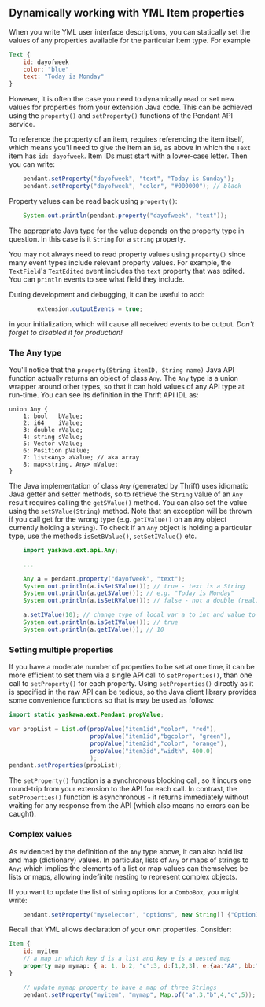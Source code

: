 
## Dynamically working with YML Item properties

When you write YML user interface descriptions, you can statically set the values of any properties available for the particular Item type.  For example

```qml
Text {
    id: dayofweek
    color: "blue"
    text: "Today is Monday"
}
```

However, it is often the case you need to dynamically read or set new values for properties from your extension Java code.  This can be achieved using the `property()` and `setProperty()` functions of the Pendant API service.

To reference the property of an item, requires referencing the item itself, which means you'll need to give the item an `id`, as above in which the `Text` item has `id: dayofweek`.  Item IDs must start with a lower-case letter.  Then you can write:

```java
    pendant.setProperty("dayofweek", "text", "Today is Sunday");
    pendant.setProperty("dayofweek", "color", "#000000"); // black
```

Property values can be read back using `property()`:

```java
    System.out.println(pendant.property("dayofweek", "text"));
```

The appropriate Java type for the value depends on the property type in question.  In this case is it `String` for a `string` property.  

You may not always need to read property values using `property()` since many event types include relevant property values.  For example, the `TextField`'s `TextEdited` event includes the `text` property that was edited.  You can `println` events to see what field they include.

During development and debugging, it can be useful to add:
```java
        extension.outputEvents = true;
```
in your initialization, which will cause all received events to be output.  *Don't forget to disabled it for production!*


### The Any type

You'll notice that the `property(String itemID, String name)` Java API function actually returns an object of class `Any`.  The `Any` type is a union wrapper around other types, so that it can hold values of any API type at run-time.  You can see its definition in the Thrift API IDL as:

```
union Any {
    1: bool   bValue;
    2: i64    iValue;
    3: double rValue;
    4: string sValue;
    5: Vector vValue;
    6: Position pValue;
    7: list<Any> aValue; // aka array
    8: map<string, Any> mValue;
}
```

The Java implementation of class `Any` (generated by Thrift) uses idiomatic Java getter and setter methods, so to retrieve the `String` value of an `Any` result requires calling the `getSValue()` method.  You can also set the value using the `setSValue(String)` method.  Note that an exception will be thrown if you call get for the wrong type (e.g. `getIValue()` on an `Any` object currently holding a `String`).  To check if an `Any` object is holding a particular type, use the methods `isSetBValue()`, `setSetIValue()` etc.

```java
    import yaskawa.ext.api.Any;

    ...

    Any a = pendant.property("dayofweek", "text");
    System.out.println(a.isSetSValue()); // true - text is a String
    System.out.println(a.getSValue()); // e.g. "Today is Monday"
    System.out.println(a.isSetRValue()); // false - not a double (real)

    a.setIValue(10); // change type of local var a to int and value to 10
    System.out.println(a.isSetIValue()); // true
    System.out.println(a.getIValue()); // 10

```


### Setting multiple properties

If you have a moderate number of properties to be set at one time, it can be more efficient to set them via a single API call to `setProperties()`, than one call to `setProperty()` for each property.  Using `setProperties()` directly as it is specified in the raw API can be tedious, so the Java client library provides some convenience functions so that is may be used as follows:

```java
import static yaskawa.ext.Pendant.propValue;

var propList = List.of(propValue("item1id","color", "red"),
                       propValue("item1id","bgcolor", "green"),
                       propValue("item2id","color", "orange"),
                       propValue("item3id","width", 400.0)
                       );
pendant.setProperties(propList);
```

The `setProperty()` function is a synchronous blocking call, so it incurs one round-trip from your extension to the API for each call.  In contrast, the `setProperties()` function is asynchronous - it returns immediately without waiting for any response from the API (which also means no errors can be caught).


### Complex values

As evidenced by the definition of the `Any` type above, it can also hold list and map (dictionary) values.  In particular, lists of `Any` or maps of strings to `Any`; which implies the elements of a list or map values can themselves be lists or maps, allowing indefinite nesting to represent complex objects.

If you want to update the list of string options for a `ComboBox`, you might write:

```java
    pendant.setProperty("myselector", "options", new String[] {"Option1", "Option2", "Option3"});
```

Recall that YML allows declaration of your own properties.  Consider:

```qml
Item {
    id: myitem
    // a map in which key d is a list and key e is a nested map
    property map mymap: { a: 1, b:2, "c":3, d:[1,2,3], e:{aa:"AA", bb:"BB"} }
}
```

```java
    // update mymap property to have a map of three Strings
    pendant.setProperty("myitem", "mymap", Map.of("a",3,"b",4,"c",5));
```

